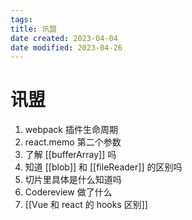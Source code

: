 ```yaml
---
tags:
title: 讯盟
date created: 2023-04-04
date modified: 2023-04-26
---
```


# 讯盟

1. webpack 插件生命周期
2. react.memo 第二个参数
3. 了解 [[bufferArray]] 吗
4. 知道 [[blob]] 和 [[fileReader]] 的区别吗
5. 切片里具体是什么知道吗
6. Codereview 做了什么
7. [[Vue 和 react 的 hooks 区别]]
